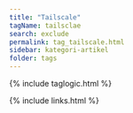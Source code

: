 ```yaml
---
title: "Tailscale"
tagName: tailsclae
search: exclude
permalink: tag_tailscale.html
sidebar: kategori-artikel
folder: tags
---
```

{% include taglogic.html %}

{% include links.html %}
